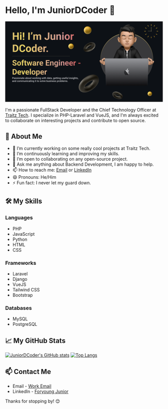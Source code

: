 # Hello, I'm JuniorDCoder 👋

![Banner](https://github.com/JuniorDCoder/JuniorDCoder/blob/main/Make%20your%20README.png)

I'm a passionate FullStack Developer and the Chief Technology Officer at [Traitz Tech](https://www.traitz.tech). I specialize in PHP-Laravel and VueJS, and I'm always excited to collaborate on interesting projects and contribute to open source.

## 🚀 About Me
- 🔭 I’m currently working on some really cool projects at Traitz Tech.
- 🌱 I’m continuously learning and improving my skills.
- 👯 I’m open to collaborating on any open-source project.
- 💬 Ask me anything about Backend Development, I am happy to help.
- 📫 How to reach me: [Email](mailto:foryoungjuniorngu@gmail.com) or [LinkedIn](https://www.linkedin.com/in/foryoung-junior-24887b206/)
- 😄 Pronouns: He/Him
- ⚡ Fun fact: I never let my guard down.

## 🛠️ My Skills
### Languages
- PHP
- JavaScript
- Python
- HTML
- CSS

### Frameworks
- Laravel
- Django
- VueJS
- Tailwind CSS
- Bootstrap

### Databases
- MySQL
- PostgreSQL

## 📈 My GitHub Stats
[![JuniorDCoder's GitHub stats](https://github-readme-stats.vercel.app/api?username=JuniorDCoder)](https://github.com/anuraghazra/github-readme-stats&show_icons=true&theme=redical)
[![Top Langs](https://github-readme-stats.vercel.app/api/top-langs/?username=JuniorDCoder)](https://github.com/anuraghazra/github-readme-stats&layout=donut-vertical&lang_count=8&theme=radical)

## 📫 Contact Me
- Email - [Work Email](mailto:juniorngu@traitz.tech)
- LinkedIn - [Foryoung Junior](https://www.linkedin.com/in/foryoung-junior-24887b206/)

Thanks for stopping by! 😊
